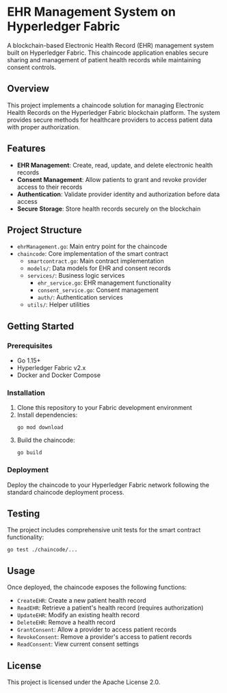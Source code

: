 # EHR Management System on Hyperledger Fabric

A blockchain-based Electronic Health Record (EHR) management system built on Hyperledger Fabric. This chaincode application enables secure sharing and management of patient health records while maintaining consent controls.

## Overview

This project implements a chaincode solution for managing Electronic Health Records on the Hyperledger Fabric blockchain platform. The system provides secure methods for healthcare providers to access patient data with proper authorization.

## Features

- **EHR Management**: Create, read, update, and delete electronic health records
- **Consent Management**: Allow patients to grant and revoke provider access to their records
- **Authentication**: Validate provider identity and authorization before data access
- **Secure Storage**: Store health records securely on the blockchain

## Project Structure

- `ehrManagement.go`: Main entry point for the chaincode
- `chaincode`: Core implementation of the smart contract
  - `smartcontract.go`: Main contract implementation
  - `models/`: Data models for EHR and consent records
  - `services/`: Business logic services
    - `ehr_service.go`: EHR management functionality
    - `consent_service.go`: Consent management
    - `auth/`: Authentication services
  - `utils/`: Helper utilities

## Getting Started

### Prerequisites

- Go 1.15+
- Hyperledger Fabric v2.x
- Docker and Docker Compose

### Installation

1. Clone this repository to your Fabric development environment
2. Install dependencies:
   ```
   go mod download
   ```
3. Build the chaincode:
   ```
   go build
   ```

### Deployment

Deploy the chaincode to your Hyperledger Fabric network following the standard chaincode deployment process.

## Testing

The project includes comprehensive unit tests for the smart contract functionality:

```
go test ./chaincode/...
```

## Usage

Once deployed, the chaincode exposes the following functions:

- `CreateEHR`: Create a new patient health record
- `ReadEHR`: Retrieve a patient's health record (requires authorization)
- `UpdateEHR`: Modify an existing health record
- `DeleteEHR`: Remove a health record
- `GrantConsent`: Allow a provider to access patient records
- `RevokeConsent`: Remove a provider's access to patient records
- `ReadConsent`: View current consent settings

## License

This project is licensed under the Apache License 2.0.
